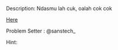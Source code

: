 Description:
Ndasmu lah cuk, oalah cok cok

<a href="http://31.220.52.164:8080/ndas/">Here</a>

Problem Setter : @sanstech_

Hint:
